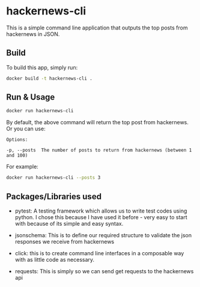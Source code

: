 # hackernews-cli

This is a simple command line application that outputs the top posts from hackernews in JSON.

## Build

To build this app, simply run:

```bash
docker build -t hackernews-cli .
```

## Run & Usage

```bash
docker run hackernews-cli
```

By default, the above command will return the top post from hackernews. Or you can use:

```text
Options:

-p, --posts  The number of posts to return from hackernews (between 1 and 100)
```

For example:

```bash
docker run hackernews-cli --posts 3
```

## Packages/Libraries used

* pytest: A testing framework which allows us to write test codes using python. I chose this because I have used it before - very easy to start with because of its simple and easy syntax.

* jsonschema: This is to define our required structure to validate the json responses we receive from hackernews

* click: this is to create command line interfaces in a composable way with as little code as necessary.

* requests: This is simply so we can send get requests to the hackernews api